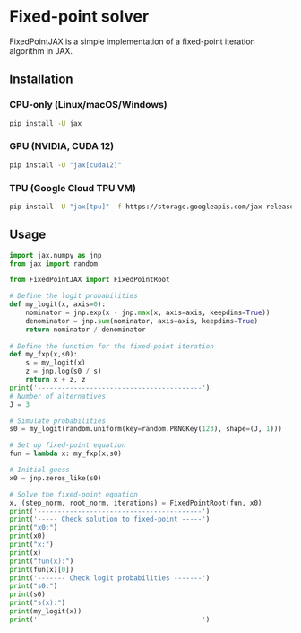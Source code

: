 # Fixed-point solver
FixedPointJAX is a simple implementation of a fixed-point iteration algorithm in JAX.

## Installation

### CPU-only (Linux/macOS/Windows)
```bash
pip install -U jax
```

### GPU (NVIDIA, CUDA 12)
```bash
pip install -U "jax[cuda12]"
```

### TPU (Google Cloud TPU VM)
```bash
pip install -U "jax[tpu]" -f https://storage.googleapis.com/jax-releases/libtpu_releases.html
```

## Usage

```python
import jax.numpy as jnp
from jax import random

from FixedPointJAX import FixedPointRoot

# Define the logit probabilities
def my_logit(x, axis=0):
	nominator = jnp.exp(x - jnp.max(x, axis=axis, keepdims=True))
	denominator = jnp.sum(nominator, axis=axis, keepdims=True)
	return nominator / denominator
	
# Define the function for the fixed-point iteration
def my_fxp(x,s0):
	s = my_logit(x)
	z = jnp.log(s0 / s)
	return x + z, z
print('-----------------------------------------')
# Number of alternatives
J = 3

# Simulate probabilities
s0 = my_logit(random.uniform(key=random.PRNGKey(123), shape=(J, 1)))

# Set up fixed-point equation
fun = lambda x: my_fxp(x,s0)

# Initial guess
x0 = jnp.zeros_like(s0)

# Solve the fixed-point equation
x, (step_norm, root_norm, iterations) = FixedPointRoot(fun, x0)
print('-----------------------------------------')
print('----- Check solution to fixed-point -----')
print("x0:")
print(x0)
print("x:")
print(x)
print("fun(x):")
print(fun(x)[0])
print('------- Check logit probabilities -------')
print("s0:")
print(s0)
print("s(x):")
print(my_logit(x))
print('-----------------------------------------')
```
